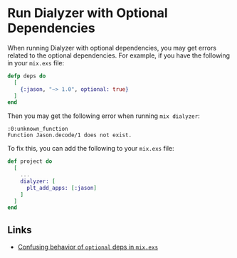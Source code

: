# Run Dialyzer with Optional Dependencies

When running Dialyzer with optional dependencies, you may get errors related to the optional dependencies.
For example, if you have the following in your `mix.exs` file:

```elixir
defp deps do
  [
    {:jason, "~> 1.0", optional: true}
  ]
end
```
Then you may get the following error when running `mix dialyzer`:

```
:0:unknown_function
Function Jason.decode/1 does not exist.
```

To fix this, you can add the following to your `mix.exs` file:

```elixir
def project do
  [
    ...
    dialyzer: [
      plt_add_apps: [:jason]
    ]
  ]
end
```

## Links

- [Confusing behavior of `optional` deps in `mix.exs`](https://elixirforum.com/t/confusing-behavior-of-optional-deps-in-mix-exs/17719)
